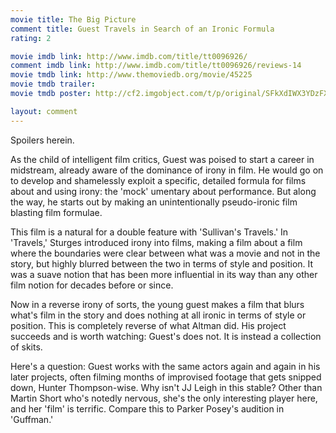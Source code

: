 ```yaml
---
movie title: The Big Picture
comment title: Guest Travels in Search of an Ironic Formula
rating: 2

movie imdb link: http://www.imdb.com/title/tt0096926/
comment imdb link: http://www.imdb.com/title/tt0096926/reviews-14
movie tmdb link: http://www.themoviedb.org/movie/45225
movie tmdb trailer: 
movie tmdb poster: http://cf2.imgobject.com/t/p/original/SFkXdIWX3YDzFXFWC2kV8oKxtA.jpg

layout: comment
---
```


Spoilers herein.

As the child of intelligent film critics, Guest was poised to start a career in midstream, already aware of the dominance of irony in film. He would go on to develop and shamelessly exploit a specific, detailed formula for films about and using irony: the 'mock' umentary about performance. But along the way, he starts out by making an unintentionally pseudo-ironic film blasting film formulae. 

This film is a natural for a double feature with 'Sullivan's Travels.' In 'Travels,' Sturges introduced irony into films, making a film about a film where the boundaries were clear between what was a movie and not in the story, but highly blurred between the two in terms of style and position. It was a suave notion that has been more influential in its way than any other film notion for decades before or since.

Now in a reverse irony of sorts, the young guest makes a film that blurs what's film in the story and does nothing at all ironic in terms of style or position. This is completely reverse of what Altman did. His project succeeds and is worth watching: Guest's does not. It is instead a collection of skits.

Here's a question: Guest works with the same actors again and again in his later projects, often filming months of improvised footage that gets snipped down, Hunter Thompson-wise. Why isn't JJ Leigh in this stable? Other than Martin Short who's notedly nervous, she's the only interesting player here, and her 'film' is terrific. Compare this to Parker Posey's audition in 'Guffman.'